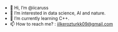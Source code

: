 - 👋 Hi, I’m @iicaruss
- 👀 I’m interested in data science, AI and nature.
- 🌱 I’m currently learning C++.
- 📫 How to reach me? : iilkerozturkk09@gmail.com
